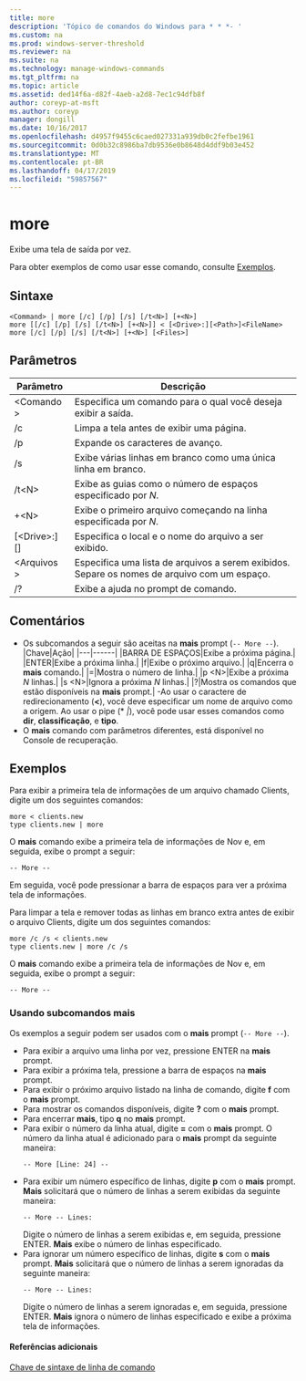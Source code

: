 ```yaml
---
title: more
description: 'Tópico de comandos do Windows para * * *- '
ms.custom: na
ms.prod: windows-server-threshold
ms.reviewer: na
ms.suite: na
ms.technology: manage-windows-commands
ms.tgt_pltfrm: na
ms.topic: article
ms.assetid: ded14f6a-d82f-4aeb-a2d8-7ec1c94dfb8f
author: coreyp-at-msft
ms.author: coreyp
manager: dongill
ms.date: 10/16/2017
ms.openlocfilehash: d4957f9455c6caed027331a939db0c2fefbe1961
ms.sourcegitcommit: 0d0b32c8986ba7db9536e0b8648d4ddf9b03e452
ms.translationtype: MT
ms.contentlocale: pt-BR
ms.lasthandoff: 04/17/2019
ms.locfileid: "59857567"
---
```

# <a name="more"></a>more



Exibe uma tela de saída por vez.

Para obter exemplos de como usar esse comando, consulte [Exemplos](#BKMK_examples).

## <a name="syntax"></a>Sintaxe

```
<Command> | more [/c] [/p] [/s] [/t<N>] [+<N>]
more [[/c] [/p] [/s] [/t<N>] [+<N>]] < [<Drive>:][<Path>]<FileName>
more [/c] [/p] [/s] [/t<N>] [+<N>] [<Files>]
```

## <a name="parameters"></a>Parâmetros

|Parâmetro|Descrição|
|---------|-----------|
|\<Comando >|Especifica um comando para o qual você deseja exibir a saída.|
|/c|Limpa a tela antes de exibir uma página.|
|/p|Expande os caracteres de avanço.|
|/s|Exibe várias linhas em branco como uma única linha em branco.|
|/t\<N>|Exibe as guias como o número de espaços especificado por *N*.|
|+\<N>|Exibe o primeiro arquivo começando na linha especificada por *N*.|
|[\<Drive>:] [<Path>]<FileName>|Especifica o local e o nome do arquivo a ser exibido.|
|\<Arquivos >|Especifica uma lista de arquivos a serem exibidos. Separe os nomes de arquivo com um espaço.|
|/?|Exibe a ajuda no prompt de comando.|

## <a name="remarks"></a>Comentários

-   Os subcomandos a seguir são aceitas na **mais** prompt (`-- More --`).  
    |Chave|Ação|
    |---|------|
    |BARRA DE ESPAÇOS|Exibe a próxima página.|
    |ENTER|Exibe a próxima linha.|
    |f|Exibe o próximo arquivo.|
    |q|Encerra o **mais** comando.|
    |=|Mostra o número de linha.|
    |p \<N>|Exibe a próxima *N* linhas.|
    |s \<N>|Ignora a próxima *N* linhas.|
    |?|Mostra os comandos que estão disponíveis na **mais** prompt.|
-Ao usar o caractere de redirecionamento (**<**), você deve especificar um nome de arquivo como a origem. Ao usar o pipe (* *|*), você pode usar esses comandos como **dir**, **classificação**, e **tipo**.
-   O **mais** comando com parâmetros diferentes, está disponível no Console de recuperação.

## <a name="BKMK_examples"></a>Exemplos

Para exibir a primeira tela de informações de um arquivo chamado Clients, digite um dos seguintes comandos:
```
more < clients.new
type clients.new | more
```
O **mais** comando exibe a primeira tela de informações de Nov e, em seguida, exibe o prompt a seguir:
```
-- More --
```
Em seguida, você pode pressionar a barra de espaços para ver a próxima tela de informações.

Para limpar a tela e remover todas as linhas em branco extra antes de exibir o arquivo Clients, digite um dos seguintes comandos:
```
more /c /s < clients.new
type clients.new | more /c /s
```
O **mais** comando exibe a primeira tela de informações de Nov e, em seguida, exibe o prompt a seguir:
```
-- More --
```

### <a name="using-more-subcommands"></a>Usando subcomandos mais

Os exemplos a seguir podem ser usados com o **mais** prompt (`-- More --`).
-   Para exibir a arquivo uma linha por vez, pressione ENTER na **mais** prompt.
-   Para exibir a próxima tela, pressione a barra de espaços na **mais** prompt.
-   Para exibir o próximo arquivo listado na linha de comando, digite **f** com o **mais** prompt.
-   Para mostrar os comandos disponíveis, digite **?** com o **mais** prompt.
-   Para encerrar **mais**, tipo **q** no **mais** prompt.
-   Para exibir o número da linha atual, digite **=** com o **mais** prompt. O número da linha atual é adicionado para o **mais** prompt da seguinte maneira:  
    ```
    -- More [Line: 24] --
    ```  
-   Para exibir um número específico de linhas, digite **p** com o **mais** prompt. **Mais** solicitará que o número de linhas a serem exibidas da seguinte maneira:  
    ```
    -- More -- Lines:
    ```  
    Digite o número de linhas a serem exibidas e, em seguida, pressione ENTER. **Mais** exibe o número de linhas especificado.
-   Para ignorar um número específico de linhas, digite **s** com o **mais** prompt. **Mais** solicitará que o número de linhas a serem ignoradas da seguinte maneira:  
    ```
    -- More -- Lines:
    ```  
    Digite o número de linhas a serem ignoradas e, em seguida, pressione ENTER. **Mais** ignora o número de linhas especificado e exibe a próxima tela de informações.

#### <a name="additional-references"></a>Referências adicionais

[Chave de sintaxe de linha de comando](command-line-syntax-key.md)